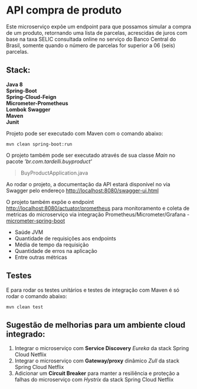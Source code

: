 
# API compra de produto 
Este microserviço expõe um endpoint para que possamos simular a compra de um produto, retornando uma lista de parcelas, acrescidas de juros com base na taxa SELIC consultada online no serviço do Banco Central do Brasil, somente quando o número de parcelas for superior a 06 (seis) parcelas.
  
## Stack:  
  
**Java 8**  
**Spring-Boot**  
**Spring-Cloud-Feign**  
**Micrometer-Prometheus**  
**Lombok** 
**Swagger**  
**Maven**  
**Junit**  
  
Projeto pode ser executado com Maven com o comando abaixo:  
```  
mvn clean spring-boot:run  
```  
O projeto também pode ser executado através de sua classe *Main* no pacote *'br.com.tardelli.buyproduct'*

> BuyProductApplication.java

Ao rodar o projeto, a documentação da API estará disponível no via Swagger pelo endereço [http://localhost:8080/swagger-ui.html](http://localhost:8080/swagger-ui.html)

O projeto também expõe o endpoint [http://localhost:8080/actuator/prometheus](http://localhost:8080/actuator/prometheus) para monitoramento e coleta de metricas do microserviço via integração Prometheus/Micrometer/Grafana - [micrometer-spring-boot](https://spring.io/blog/2018/03/16/micrometer-spring-boot-2-s-new-application-metrics-collector)

 - Saúde JVM
 - Quantidade de requisições aos endpoints
 - Média de tempo da requisição
 - Quantidade de erros na aplicação
 - Entre outras métricas

## Testes
E para rodar os testes unitários e testes de integração com Maven é só rodar o comando abaixo:
```  
mvn clean test  
``` 

## Sugestão de melhorias para um ambiente cloud integrado:

 1. Integrar o microserviço com **Service Discovery** *Eureka* da stack Spring Cloud Netflix
 2. Integrar o microserviço com **Gateway/proxy** dinâmico *Zull* da stack Spring Cloud Netflix
 3. Adicionar um **Circuit Breaker** para manter a resiliência e proteção a falhas do microserviço com *Hystrix* da stack Spring Cloud Netflix
